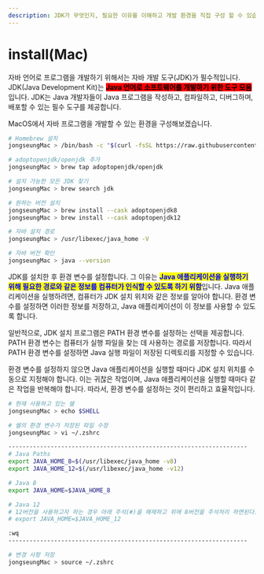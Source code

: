 ```yaml
---
description: JDK가 무엇인지, 필요한 이유를 이해하고 개발 환경을 직접 구성 할 수 있습니다:)
---
```


# install(Mac)

자바 언어로 프로그램을 개발하기 위해서는 자바 개발 도구(JDK)가 필수적입니다. JDK(Java Development Kit)는 <mark style="background-color:red;">**Java 언어로 소프트웨어를 개발하기 위한 도구 모음**</mark>입니다. JDK는 Java 개발자들이 Java 프로그램을 작성하고, 컴파일하고, 디버그하며, 배포할 수 있는 필수 도구를 제공합니다.





&#x20;MacOS에서 자바 프로그램을 개발할 수 있는 환경을 구성해보겠습니다.&#x20;

```sh
# Homebrew 설치
jongseungMac > /bin/bash -c "$(curl -fsSL https://raw.githubusercontent.com/Homebrew/install/HEAD/install.sh)"

# adoptopenjdk/openjdk 추가
jongseungMac > brew tap adoptopenjdk/openjdk

# 설치 가능한 모든 JDK 찾기
jongseungMac > brew search jdk

# 원하는 버전 설치
jongseungMac > brew install --cask adoptopenjdk8
jongseungMac > brew install --cask adoptopenjdk12

# 자바 설치 경로
jongseungMac > /usr/libexec/java_home -V

# 자바 버전 확인
jongseungMac > java --version
```





JDK를 설치한 후 환경 변수를 설정합니다. 그 이유는 <mark style="color:blue;">**Java 애플리케이션을 실행하기 위해 필요한 경로와 같은 정보를 컴퓨터가 인식할 수 있도록 하기 위함**</mark>입니다. Java 애플리케이션을 실행하려면, 컴퓨터가 JDK 설치 위치와 같은 정보를 알아야 합니다. 환경 변수를 설정하면 이러한 정보를 저장하고, Java 애플리케이션이 이 정보를 사용할 수 있도록 합니다.

일반적으로, JDK 설치 프로그램은 PATH 환경 변수를 설정하는 선택을 제공합니다. PATH 환경 변수는 컴퓨터가 실행 파일을 찾는 데 사용하는 경로를 저장합니다. 따라서 PATH 환경 변수를 설정하면 Java 실행 파일이 저장된 디렉토리를 지정할 수 있습니다.

환경 변수를 설정하지 않으면 Java 애플리케이션을 실행할 때마다 JDK 설치 위치를 수동으로 지정해야 합니다. 이는 귀찮은 작업이며, Java 애플리케이션을 실행할 때마다 같은 작업을 반복해야 합니다. 따라서, 환경 변수를 설정하는 것이 편리하고 효율적입니다.





```sh
# 현재 사용하고 있는 쉘
jongseungMac > echo $SHELL

# 쉘의 환경 변수가 저장된 파일 수정
jongseungMac > vi ~/.zshrc

--------------------------------------------------------------------
# Java Paths
export JAVA_HOME_8=$(/usr/libexec/java_home -v8)
export JAVA_HOME_12=$(/usr/libexec/java_home -v12)

# Java 8
export JAVA_HOME=$JAVA_HOME_8

# Java 12
# 12버전을 사용하고자 하는 경우 아래 주석(#)을 해제하고 위에 8버전을 주석처리 하면된다.
# export JAVA_HOME=$JAVA_HOME_12

:wq
--------------------------------------------------------------------

# 변경 사항 저장
jongseungMac > source ~/.zshrc
```
